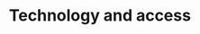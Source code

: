 ---
layout: content
data: technology
title: Technology and access
isHome: true
link: https://figure.nz/search/?query=disability%20technology&ref=dfnz
---